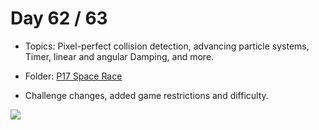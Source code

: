 # Day 62 / 63

- Topics: Pixel-perfect collision detection, advancing particle systems, Timer, linear and angular Damping, and more.

- Folder: [P17 Space Race](https://github.com/JulesMoorhouse/100DaysOfSwift/tree/master/P17%20SpaceRace/SpaceRace)

- Challenge changes, added game restrictions and difficulty.

<img src="../Images/day62-p17.gif">
